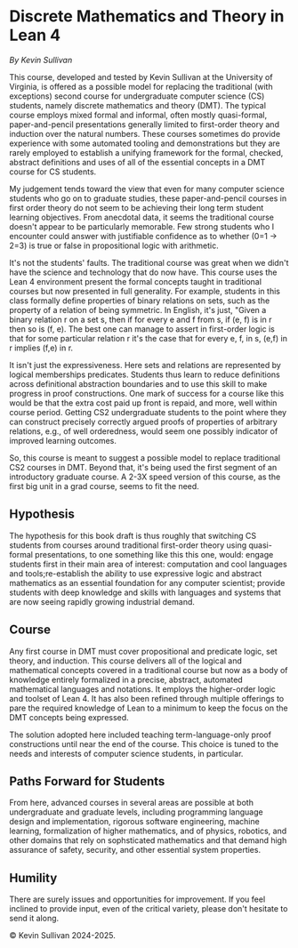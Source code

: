 # Discrete Mathematics and Theory in Lean 4

*By Kevin Sullivan*

This course, developed and tested by Kevin Sullivan at the University of Virginia, is
offered as a possible model for replacing the traditional (with exceptions) second course for undergraduate computer science (CS) students, namely discrete mathematics and theory (DMT). The typical course employs mixed formal and informal, often mostly quasi-formal, paper-and-pencil presentations generally limited to first-order theory and induction over the natural numbers. These courses sometimes do provide experience with some automated tooling and demonstrations but they are rarely employed to establish a unifying framework for the formal, checked, abstract definitions and uses of all of the essential concepts in a DMT course for CS students.

My judgement tends toward the view that even for many computer science students who go on to graduate studies, these paper-and-pencil courses in first order theory do not seem to be achieving their long term student learning objectives. From anecdotal data, it seems the traditional course doesn't appear to be particularly memorable. Few strong students who I encounter could answer with justifiable confidence as to whether (0=1 -> 2=3) is true or false in propositional logic with arithmetic.

It's not the students' faults. The traditional course was great when we didn't have the science and technology that do now have. This course uses the Lean 4 environment present the formal concepts taught in traditional courses but now presented in full generality. For example, students in this class formally define properties of binary relations on sets, such as the property of a relation of being symmetric. In English, it's just, "Given a binary relation r on a set s, then if for every e and f from s,
if (e, f) is in r then so is (f, e). The best one can manage to assert in first-order logic is that for some particular relation r it's the case that for every e, f, in s, (e,f) in r implies (f,e) in r. 

It isn't just the expressiveness. Here sets and relations are represented by logical memberships predicates.  Students thus learn to reduce definitions across definitional abstraction boundaries and to use this skill to make progress in proof constructions. One mark of success for a course like this would be that the extra cost paid up front is repaid, and more, well within course period. Getting CS2 undergraduate students to the point where they can construct precisely correctly argued proofs of properties of arbitrary relations, e.g., of well orderedness, would seem one possibly indicator of improved learning outcomes.

So, this course is meant to suggest a possible model to replace traditional CS2 courses in DMT. Beyond that, it's being used the first segment of an introductory graduate course. A 2-3X speed version of this course, as the first big unit in a grad course, seems to fit the need.  

## Hypothesis

The hypothesis for this book draft is thus roughly that switching CS students from courses around traditional first-order theory using quasi-formal presentations, to one something like this this one, would: engage students first in their main area of interest: computation and cool languages and tools;re-establish the ability to use expressive logic and abstract mathematics as an essential foundation for any computer scientist; provide students with deep knowledge and skills with languages and systems that are now seeing rapidly growing industrial demand.


## Course

Any first course in DMT must cover propositional and predicate logic, set theory, and induction.
This course delivers all of the logical and mathematical concepts covered in a traditional course
but now as a body of knowledge entirely formalized in a precise, abstract, automated  mathematical
languages and notations. It employs the higher-order logic and toolset of Lean 4. It has also been
refined through multiple offerings to pare the required knowledge of Lean to a minimum to keep the
focus on the DMT concepts being expressed.

The solution adopted here included teaching term-language-only proof constructions until near the
end of the course. This choice is tuned to the needs and interests of computer science students, in
particular.

## Paths Forward for Students

From here, advanced courses in several areas are possible at both undergraduate and graduate levels, including programming language design and implementation, rigorous software engineering, machine learning, formalization of higher mathematics, and of physics, robotics, and other domains that rely on sophsticated mathematics and that demand high assurance of safety, security, and other essential system properties.

## Humility

There are surely issues and opportunities for improvement. If you feel inclined to provide input, 
even of the critical variety, please don't hesitate to send it along.

&copy; Kevin Sullivan 2024-2025.
